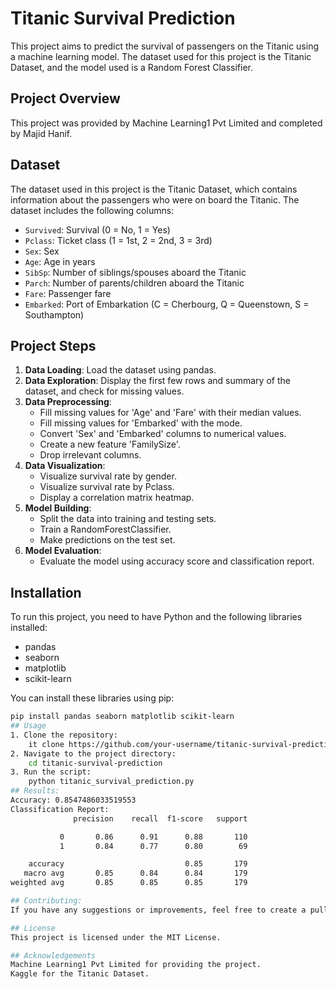 # Titanic Survival Prediction

This project aims to predict the survival of passengers on the Titanic using a machine learning model. The dataset used for this project is the Titanic Dataset, and the model used is a Random Forest Classifier.

## Project Overview

This project was provided by Machine Learning1 Pvt Limited and completed by Majid Hanif.

## Dataset

The dataset used in this project is the Titanic Dataset, which contains information about the passengers who were on board the Titanic. The dataset includes the following columns:

- `Survived`: Survival (0 = No, 1 = Yes)
- `Pclass`: Ticket class (1 = 1st, 2 = 2nd, 3 = 3rd)
- `Sex`: Sex
- `Age`: Age in years
- `SibSp`: Number of siblings/spouses aboard the Titanic
- `Parch`: Number of parents/children aboard the Titanic
- `Fare`: Passenger fare
- `Embarked`: Port of Embarkation (C = Cherbourg, Q = Queenstown, S = Southampton)

## Project Steps

1. **Data Loading**: Load the dataset using pandas.
2. **Data Exploration**: Display the first few rows and summary of the dataset, and check for missing values.
3. **Data Preprocessing**:
   - Fill missing values for 'Age' and 'Fare' with their median values.
   - Fill missing values for 'Embarked' with the mode.
   - Convert 'Sex' and 'Embarked' columns to numerical values.
   - Create a new feature 'FamilySize'.
   - Drop irrelevant columns.
4. **Data Visualization**:
   - Visualize survival rate by gender.
   - Visualize survival rate by Pclass.
   - Display a correlation matrix heatmap.
5. **Model Building**:
   - Split the data into training and testing sets.
   - Train a RandomForestClassifier.
   - Make predictions on the test set.
6. **Model Evaluation**:
   - Evaluate the model using accuracy score and classification report.

## Installation

To run this project, you need to have Python and the following libraries installed:

- pandas
- seaborn
- matplotlib
- scikit-learn

You can install these libraries using pip:

```bash
pip install pandas seaborn matplotlib scikit-learn
## Usage
1. Clone the repository:
    it clone https://github.com/your-username/titanic-survival-prediction.git
2. Navigate to the project directory:
    cd titanic-survival-prediction
3. Run the script:
    python titanic_survival_prediction.py
## Results:
Accuracy: 0.8547486033519553
Classification Report:
              precision    recall  f1-score   support

           0       0.86      0.91      0.88       110
           1       0.84      0.77      0.80        69

    accuracy                           0.85       179
   macro avg       0.85      0.84      0.84       179
weighted avg       0.85      0.85      0.85       179

## Contributing:
If you have any suggestions or improvements, feel free to create a pull request or open an issue.

## License
This project is licensed under the MIT License.

## Acknowledgements
Machine Learning1 Pvt Limited for providing the project.
Kaggle for the Titanic Dataset.
